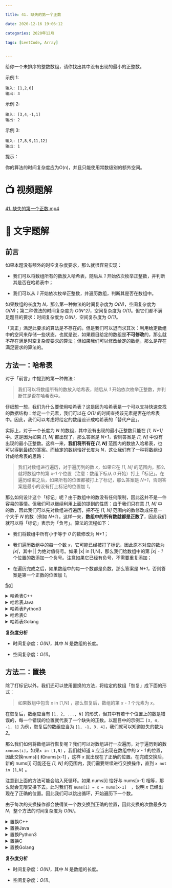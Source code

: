 ```yaml
---

title: 41. 缺失的第一个正数

date: 2020-12-16 19:06:12

categories: 2020年12月

tags: [LeetCode, Array]


---
```

 

给你一个未排序的整数数组，请你找出其中没有出现的最小的正整数。

 
<!-- more -->




示例 1:

    输入: [1,2,0]
    输出: 3
示例 2:
    
    输入: [3,4,-1,1]
    输出: 2
示例 3:

    输入: [7,8,9,11,12]
    输出: 1


提示：

你的算法的时间复杂度应为O(n)，并且只能使用常数级别的额外空间。

# 📺 视频题解  

[41. 缺失的第一个正数.mp4](cac80bf0-8440-4325-94bb-b9f729db7dde)

# 📖 文字题解
## 前言

如果本题没有额外的时空复杂度要求，那么就很容易实现：

- 我们可以将数组所有的数放入哈希表，随后从 *1* 开始依次枚举正整数，并判断其是否在哈希表中；

- 我们可以从 *1* 开始依次枚举正整数，并遍历数组，判断其是否在数组中。

如果数组的长度为 *N*，那么第一种做法的时间复杂度为 *O(N)*，空间复杂度为 *O(N)*；第二种做法的时间复杂度为 *O(N^2)*，空间复杂度为 *O(1)*。但它们都不满足题目的要求：时间复杂度为 *O(N)*，空间复杂度为 *O(1)*。

「真正」满足此要求的算法是不存在的。但是我们可以退而求其次：利用给定数组中的空间来存储一些状态。也就是说，如果题目给定的数组是**不可修改**的，那么就不存在满足时空复杂度要求的算法；但如果我们可以修改给定的数组，那么是存在满足要求的算法的。

## 方法一：哈希表

对于「前言」中提到的第一种做法：

> 我们可以将数组所有的数放入哈希表，随后从 *1* 开始依次枚举正整数，并判断其是否在哈希表中。

仔细想一想，我们为什么要使用哈希表？这是因为哈希表是一个可以支持快速查找的数据结构：给定一个元素，我们可以在 *O(1)* 的时间查找该元素是否在哈希表中。因此，我们可以考虑将给定的数组设计成哈希表的「替代产品」。

实际上，对于一个长度为 *N* 的数组，其中没有出现的最小正整数只能在 *[1, N+1]* 中。这是因为如果 *[1, N]* 都出现了，那么答案是 *N+1*，否则答案是 *[1, N]* 中没有出现的最小正整数。这样一来，**我们将所有在 *[1, N]*** 范围内的数放入哈希表，也可以得到最终的答案。而给定的数组恰好长度为 *N*，这让我们有了一种将数组设计成哈希表的思路：

> 我们对数组进行遍历，对于遍历到的数 *x*，如果它在 *[1, N]* 的范围内，那么就将数组中的第 *x-1* 个位置（注意：数组下标从 *0* 开始）打上「标记」。在遍历结束之后，如果所有的位置都被打上了标记，那么答案是 *N+1*，否则答案是最小的没有打上标记的位置加 *1*。

那么如何设计这个「标记」呢？由于数组中的数没有任何限制，因此这并不是一件容易的事情。但我们可以继续利用上面的提到的性质：由于我们只在意 *[1, N]* 中的数，因此我们可以先对数组进行遍历，把不在 *[1, N]* 范围内的数修改成任意一个大于 *N* 的数（例如 *N+1*）。这样一来，**数组中的所有数就都是正数了**，因此我们就可以将「标记」表示为「负号」。算法的流程如下：

- 我们将数组中所有小于等于 *0* 的数修改为 *N+1*；

- 我们遍历数组中的每一个数 *x*，它可能已经被打了标记，因此原本对应的数为 *|x|*，其中 || 为绝对值符号。如果 |x| in [1,N]，那么我们给数组中的第 *|x| - 1* 个位置的数添加一个负号。注意如果它已经有负号，不需要重复添加；

- 在遍历完成之后，如果数组中的每一个数都是负数，那么答案是 *N+1*，否则答案是第一个正数的位置加 *1*。

[fig1](https://assets.leetcode-cn.com/solution-static/41/41_fig1.png)

<details>
    <summary>哈希表C++</summary>

```C++ [sol1-C++]
class Solution {
public:
    int firstMissingPositive(vector<int>& nums) {
        int n = nums.size();
        for (int& num: nums) {
            if (num <= 0) {
                num = n + 1;
            }
        }
        for (int i = 0; i < n; ++i) {
            int num = abs(nums[i]);
            if (num <= n) {
                nums[num - 1] = -abs(nums[num - 1]);
            }
        }
        for (int i = 0; i < n; ++i) {
            if (nums[i] > 0) {
                return i + 1;
            }
        }
        return n + 1;
    }
};
```

</details>
<details>
    <summary>哈希表Java</summary>

```Java [sol1-Java]
class Solution {
    public int firstMissingPositive(int[] nums) {
        int n = nums.length;
        for (int i = 0; i < n; ++i) {
            if (nums[i] <= 0) {
                nums[i] = n + 1;
            }
        }
        for (int i = 0; i < n; ++i) {
            int num = Math.abs(nums[i]);
            if (num <= n) {
                nums[num - 1] = -Math.abs(nums[num - 1]);
            }
        }
        for (int i = 0; i < n; ++i) {
            if (nums[i] > 0) {
                return i + 1;
            }
        }
        return n + 1;
    }
}
```

</details>
<details>
    <summary>哈希表Python3</summary>

```Python [sol1-Python3]
class Solution:
    def firstMissingPositive(self, nums: List[int]) -> int:
        n = len(nums)
        for i in range(n):
            if nums[i] <= 0:
                nums[i] = n + 1
        
        for i in range(n):
            num = abs(nums[i])
            if num <= n:
                nums[num - 1] = -abs(nums[num - 1])
        
        for i in range(n):
            if nums[i] > 0:
                return i + 1
        
        return n + 1
```

</details>
<details>
    <summary>哈希表C</summary>

```C [sol1-C]
int firstMissingPositive(int* nums, int numsSize) {
    for (int i = 0; i < numsSize; ++i) {
        if (nums[i] <= 0) {
            nums[i] = numsSize + 1;
        }
    }
    for (int i = 0; i < numsSize; ++i) {
        int num = abs(nums[i]);
        if (num <= numsSize) {
            nums[num - 1] = -abs(nums[num - 1]);
        }
    }
    for (int i = 0; i < numsSize; ++i) {
        if (nums[i] > 0) {
            return i + 1;
        }
    }
    return numsSize + 1;
}
```

</details>
<details>
    <summary>哈希表Golang</summary>

```golang [sol1-Golang]
func firstMissingPositive(nums []int) int {
    n := len(nums)
    for i := 0; i < n; i++ {
        if nums[i] <= 0 {
            nums[i] = n + 1
        }
    }
    for i := 0; i < n; i++ {
        num := abs(nums[i])
        if num <= n {
            fmt.Println(num-1)
            nums[num - 1] = -abs(nums[num - 1])
        }
    }
    for i := 0; i < n; i++ {
        if nums[i] > 0 {
            return i + 1
        }
    }
    return n + 1
}

func abs(x int) int {
    if x < 0 {
        return -x
    }
    return x
}
```

</details>

**复杂度分析**

- 时间复杂度：*O(N)*，其中 *N* 是数组的长度。

- 空间复杂度：*O(1)*。

## 方法二：置换

除了打标记以外，我们还可以使用置换的方法，将给定的数组「恢复」成下面的形式：

> 如果数组中包含 x in [1,N]  ，那么恢复后，数组的第 *x - 1* 个元素为 *x*。

在恢复后，数组应当有 `[1, 2, ..., N]` 的形式，但其中有若干个位置上的数是错误的，每一个错误的位置就代表了一个缺失的正数。以题目中的示例二 `[3, 4, -1, 1]` 为例，恢复后的数组应当为 `[1, -1, 3, 4]`，我们就可以知道缺失的数为 *2*。

那么我们如何将数组进行恢复呢？我们可以对数组进行一次遍历，对于遍历到的数`x=nums[i]`，如果` x in [1,N] ` ，我们就知道 *x* 应当出现在数组中的 *x - 1* 的位置，因此交换nums[i] 和nums[x-1] ，这样 *x* 就出现在了正确的位置。在完成交换后，新的 nums[i]  可能还在 *[1, N]* 的范围内，我们需要继续进行交换操作，直到 ` x not in [1,N] ` 。

注意到上面的方法可能会陷入死循环。如果 nums[i]  恰好与 nums[x-1]  相等，那么就会无限交换下去。此时我们有 `nums[i] = x = nums[x-1]  `，说明 *x* 已经出现在了正确的位置。因此我们可以跳出循环，开始遍历下一个数。

由于每次的交换操作都会使得某一个数交换到正确的位置，因此交换的次数最多为 *N*，整个方法的时间复杂度为 *O(N)*。
<details>
    <summary>置换C++</summary>

```C++ [sol2-C++]
class Solution {
public:
    int firstMissingPositive(vector<int>& nums) {
        int n = nums.size();
        for (int i = 0; i < n; ++i) {
            while (nums[i] > 0 && nums[i] <= n && nums[nums[i] - 1] != nums[i]) {
                swap(nums[nums[i] - 1], nums[i]);
            }
        }
        for (int i = 0; i < n; ++i) {
            if (nums[i] != i + 1) {
                return i + 1;
            }
        }
        return n + 1;
    }
};
```
</details>
<details>
    <summary>置换Java</summary>


```Java [sol2-Java]
class Solution {
    public int firstMissingPositive(int[] nums) {
        int n = nums.length;
        for (int i = 0; i < n; ++i) {
            while (nums[i] > 0 && nums[i] <= n && nums[nums[i] - 1] != nums[i]) {
                int temp = nums[nums[i] - 1];
                nums[nums[i] - 1] = nums[i];
                nums[i] = temp;
            }
        }
        for (int i = 0; i < n; ++i) {
            if (nums[i] != i + 1) {
                return i + 1;
            }
        }
        return n + 1;
    }
}
```
</details>
<details>
    <summary>置换Python3</summary>


```Python [sol2-Python3]
class Solution:
    def firstMissingPositive(self, nums: List[int]) -> int:
        n = len(nums)
        for i in range(n):
            while 1 <= nums[i] <= n and nums[nums[i] - 1] != nums[i]:
                nums[nums[i] - 1], nums[i] = nums[i], nums[nums[i] - 1]
        for i in range(n):
            if nums[i] != i + 1:
                return i + 1
        return n + 1
```
</details>
<details>
    <summary>置换C</summary>


```C [sol2-C]
int firstMissingPositive(int* nums, int numsSize) {
    for (int i = 0; i < numsSize; ++i) {
        while (nums[i] > 0 && nums[i] <= numsSize &&
               nums[nums[i] - 1] != nums[i]) {
            int t = nums[nums[i] - 1];
            nums[nums[i] - 1] = nums[i], nums[i] = t;
        }
    }
    for (int i = 0; i < numsSize; ++i) {
        if (nums[i] != i + 1) {
            return i + 1;
        }
    }
    return numsSize + 1;
}
```
</details>
<details>
    <summary>置换Golang</summary>


```golang [sol2-Golang]
func firstMissingPositive(nums []int) int {
    n := len(nums)
    for i := 0; i < n; i++ {
        for nums[i] > 0 && nums[i] <= n && nums[nums[i]-1] != nums[i] {
            nums[nums[i]-1], nums[i] = nums[i], nums[nums[i]-1]
        }
    }
    for i := 0; i < n; i++ {
        if nums[i] != i + 1 {
            return i + 1
        }
    }
    return n + 1
}
```
</details>

**复杂度分析**

- 时间复杂度：*O(N)*，其中 *N* 是数组的长度。

- 空间复杂度：*O(1)*。